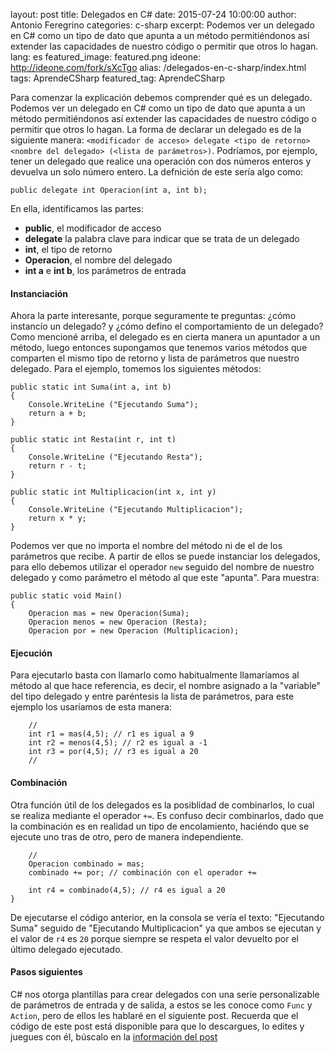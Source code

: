 layout: post
title: Delegados en C#
date: 2015-07-24 10:00:00
author: Antonio Feregrino
categories: c-sharp
excerpt: Podemos ver un delegado en C# como un tipo de dato que apunta a un método permitiéndonos así extender las capacidades de nuestro código o permitir que otros lo hagan.
lang: es
featured_image: featured.png
ideone: http://ideone.com/fork/sXcTgo
alias: /delegados-en-c-sharp/index.html
tags: AprendeCSharp
featured_tag: AprendeCSharp

Para comenzar la explicación debemos comprender qué es un delegado. Podemos ver un delegado en C# como un tipo de dato que apunta a un método permitiéndonos así extender las capacidades de nuestro código o permitir que otros lo hagan. La forma de declarar un delegado es de la siguiente manera: ```<modificador de acceso> delegate <tipo de retorno> <nombre del delegado> (<lista de parámetros>)```. Podríamos, por ejemplo, tener un delegado que realice una operación con dos números enteros y devuelva un solo número entero. La defnición de este sería algo como:  

```csharp/z
public delegate int Operacion(int a, int b);
```  

En ella, identificamos las partes:  
 - **public**, el modificador de acceso  
 - **delegate** la palabra clave para indicar que se trata de un delegado  
 - **int**, el tipo de retorno  
 - **Operacion**, el nombre del delegado  
 - **int a** e **int b**, los parámetros de entrada
 
#### Instanciación
Ahora la parte interesante, porque seguramente te preguntas: ¿cómo instancío un delegado? y ¿cómo defino el comportamiento de un delegado? Como mencioné arriba, el delegado es en cierta manera un apuntador a un método, luego entonces supongamos que tenemos varios métodos que comparten el mismo tipo de retorno y lista de parámetros que nuestro delegado. Para el ejemplo, tomemos los siguientes métodos:  

```csharp/z 
public static int Suma(int a, int b) 
{
	Console.WriteLine ("Ejecutando Suma");
	return a + b;
}
 
public static int Resta(int r, int t) 
{
	Console.WriteLine ("Ejecutando Resta");
	return r - t;
}
 
public static int Multiplicacion(int x, int y) 
{
	Console.WriteLine ("Ejecutando Multiplicacion");
	return x * y;
}
``` 

Podemos ver que no importa el nombre del método ni de el de los parámetros que recibe. A partir de ellos se puede instanciar los delegados, para ello debemos utilizar el operador <code>new</code> seguido del nombre de nuestro delegado y como parámetro el método al que este "apunta". Para muestra:  

```csharp/z
public static void Main()
{
	Operacion mas = new Operacion(Suma);
	Operacion menos = new Operacion (Resta);
	Operacion por = new Operacion (Multiplicacion);
```

#### Ejecución
Para ejecutarlo basta con llamarlo como habitualmente llamaríamos al método al que hace referencia, es decir, el nombre asignado a la "variable" del tipo delegado y entre paréntesis la lista de parámetros, para este ejemplo los usaríamos de esta manera:  

```csharp/z
	// 
	int r1 = mas(4,5); // r1 es igual a 9
	int r2 = menos(4,5); // r2 es igual a -1
	int r3 = por(4,5); // r3 es igual a 20
	//
```

#### Combinación
Otra función útil de los delegados es la posiblidad de combinarlos, lo cual se realiza mediante el operador <code>+=</code>. Es confuso decir combinarlos, dado que la combinación es en realidad un tipo de encolamiento, haciéndo que se ejecute uno tras de otro, pero de manera independiente.  

```csharp/z
	// 
	Operacion combinado = mas;
	combinado += por; // combinación con el operador +=
	
	int r4 = combinado(4,5); // r4 es igual a 20
}
```  

De ejecutarse el código anterior, en la consola se vería el texto: "Ejecutando Suma" seguido de "Ejecutando Multiplicacion" ya que ambos se ejecutan y el valor de <code>r4</code> es <code>20</code> porque siempre se respeta el valor devuelto por el último delegado ejecutado. 

#### Pasos siguientes
C# nos otorga plantillas para crear delegados con una serie personalizable de parámetros de entrada y de salida, a estos se les conoce como <code>Func</code> y <code>Action</code>, pero de ellos les hablaré en el siguiente post. Recuerda que el código de este post está disponible para que lo descargues, lo edites y juegues con él, búscalo en la <a href="#post-meta">información del post</a>

